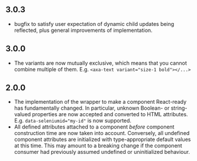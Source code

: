 ## 3.0.3

- bugfix to satisfy user expectation of dynamic child updates being reflected, plus general improvements of
  implementation.

## 3.0.0

- The variants are now mutually exclusive, which means that you cannot combine multiple of them. E.g. `<axa-text variant="size-1 bold"></...>`

## 2.0.0

- The implementation of the wrapper to make a component React-ready has
  fundamentally changed. In particular, unknown Boolean- or
  string-valued properties are now accepted and converted to HTML
  attributes. E.g. `data-seleniumid="my-id"` is now supported.
- All defined attributes attached to a component _before_ component
  construction time are now taken into account. Conversely, all undefined
  component attributes are initialized with type-appropriate default
  values at this time. This may amount to a breaking change if the
  component consumer had previously assumed undefined or uninitialized
  behaviour.
